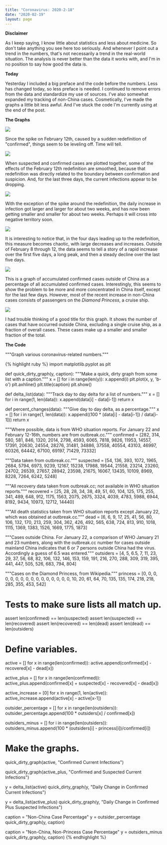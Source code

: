 ```yaml
---
title: "Coronavirus: 2020-2-18"
date: "2020-02-19"
layout: page
---
```


**Disclaimer**

As I keep saying, I know little about statistics and less about medicine. So don't take anything you see here too seriously. And whenever I point out a trend in the numbers, that's not necessarily a trend in the real-world situation. The analysis is never better than the data it works with, and I'm in no position to say how good the data is.

**Today**

Yesterday I included a big preface and the code before the numbers. Less has changed today, so less preface is needed. I continued to remove errors from the data and standardize my use of sources. I've also somewhat expanded my tracking of non-China cases. Cosmetically, I've made the graphs a little bit less awful. And I've stuck the code I'm currently using at the end of the post.

**The Graphs**

![](../../i/01.png)

Since the spike on February 12th, caused by a sudden redefinition of "confirmed", things seem to be leveling off. Time will tell.

![](../../i/02.png)

When suspected and confirmed cases are plotted together, some of the effects of the February 12th redefinition are smoothed, because that redefinition was directly related to the boundary between confirmation and suspicion. And, for the last three days, the current infections appear to be dropping.

![](../../i/03.png)

With the exception of the spike around the redefinition, the daily increase in infection got larger and larger for about two weeks, and has now been getting smaller and smaller for about two weeks. Perhaps it will cross into negative territory soon.

![](../../i/04.png)

It is interesting to notice that, in the four days leading up to the redefinition, this measure becomes chaotic, with large decreases and increases. Outside of February 8 through 12, the data seems to tell a story of a rapid increase over the first five days, a long peak, and then a steady decline over the last five days.

![](../../i/05.png)

This is a graph of accumulated confirmed cases outside of China as a percentage of all accumulated confirmed cases. Interestingly, this seems to show the problem to be more and more concentrated in China itself, except for the last few days. However, most of the recent increase in non-China cases consists of passengers on the _Diamond Princess_, a cruise ship.

![](../../i/06.png)

I had trouble thinking of a good title for this graph. It shows the number of cases that have occurred outside China, excluding a single cruise ship, as a fraction of overall cases. These cases make up a smaller and smaller fraction of the total.

**The Code**

"""Graph various coronavirus-related numbers."""

{% highlight ruby %}
import matplotlib.pyplot as plt

def quick\_dirty\_graph(y, caption):
    """Make a quick, dirty graph from some list with a caption."""
    x = \[\]
    for i in range(len(y)):
        x.append(i)
    plt.plot(x, y, 'b-o')
    plt.axhline()
    plt.title(caption)
    plt.show()

def delta\_list(data):
    """Track day to day delta for a list of numbers."""
    x = \[\]
    for i in range(1, len(data)):
        x.append(data\[i\] - data\[i-1\])
    return x

def percent\_changes(data):
    """Give day to day delta, as a percentage."""
    x = \[\]
    for i in range(1, len(data)):
        x.append((100 \* (data\[i\] - data\[i-1\]) / data\[i-1\]))
    return x

"""Where possible, data is from WHO situation reports.
For January 22 and February 12-16th, numbers are from outbreak.cc."""
confirmed = \[282, 314, 580, 581, 846, 1320, 2014, 2798, 4593, 6065,
             7818, 9826, 11953, 14557, 17391, 20630, 24554, 28276,
             31481, 34886, 37558, 40554, 43103, 46997, 60326, 64442,
             67100, 69197, 71429, 73332\]

"""Data taken from outbreak.cc."""
suspected = \[54, 136, 393, 1072, 1965, 2684, 5794, 6973, 9239, 12167,
             15238, 17988, 19544, 21558, 23214, 23260, 24702, 26539,
             27657, 28942, 23598, 21675, 16067, 13435, 10109, 8969,
             8228, 7264, 6242, 5248\]

"""All recovery data taken from outbreak.cc; not available in WHO
situation reports."""
recovered = \[25, 28, 28, 34, 38, 49, 51, 60, 104, 125, 175, 255, 341, 489,
             648, 912, 1175, 1563, 2075, 2675, 3324, 4039, 4783, 5988,
             6944, 8192, 9434, 10973, 12712, 14440\]

"""All death statistics taken from WHO situation reports except January
22, which was obtained at outbreak.cc."""
dead = \[6, 6, 9, 17, 25, 41, 56, 80, 106, 132, 170, 213, 259, 304, 362,
        426, 492, 565, 638, 724, 813, 910, 1018, 1115, 1369, 1383, 1526,
        1669, 1775, 1873\]

"""Cases outside China. For January 22, a
comparison of WHO January 21 and 23 numbers, along with the outbreak.cc
number for cases outside mainland China indicates that 6 or 7 persons
outside China had the virus. Accordingly a guess of 6.5 was entered."""
outsiders = \[4, 5, 6.5, 7, 11, 23, 29, 37, 56, 68, 82, 106, 132, 146,
             153, 159, 191, 216, 270, 288, 309, 319, 395, 441, 447,
             505, 526, 683, 794, 804\]

"""Cases on the Diamond Princess, from Wikipedia."""
princess = \[0, 0, 0, 0, 0, 0, 0, 0, 0, 0, 0, 0, 0, 0, 0, 0,
            10, 20, 61, 64, 70, 135, 135, 174, 218, 218,
            285, 355, 453, 542\]

# Tests to make sure lists all match up.
assert len(confirmed) == len(suspected)
assert len(suspected) == len(recovered)
assert len(recovered) == len(dead)
assert len(dead) == len(outsiders)

# Define variables.
active = \[\]
for x in range(len(confirmed)):
    active.append(confirmed\[x\] - recovered\[x\] - dead\[x\])

active\_plus = \[\]
for x in range(len(confirmed)):
    active\_plus.append(confirmed\[x\] + suspected\[x\] -
                       recovered\[x\] - dead\[x\])

active\_increase = \[0\]
for x in range(1, len(active)):
    active\_increase.append(active\[x\] - active\[x-1\])

outsider\_percentage = \[\]
for x in range(len(outsiders)):
    outsider\_percentage.append(100 \* outsiders\[x\] / confirmed\[x\])

outsiders\_minus = \[\]
for i in range(len(outsiders)):
    outsiders\_minus.append(100 \* (outsiders\[i\] - princess\[i\])/confirmed\[i\])

# Make the graphs.
quick\_dirty\_graph(active, "Confirmed Current Infections")

quick\_dirty\_graph(active\_plus, "Confirmed and Suspected Current Infections")

y = delta\_list(active)
quick\_dirty\_graph(y, "Daily Change in Confirmed Current Infections")

y = delta\_list(active\_plus)
quick\_dirty\_graph(y, "Daily Change in Confirmed Plus Suspected Infections")

caption = "Non-China Case Percentage"
y = outsider\_percentage
quick\_dirty\_graph(y, caption)

caption = "Non-China, Non-Princess Case Percentage"
y = outsiders\_minus
quick\_dirty\_graph(y, caption)
{% endhighlight %}
